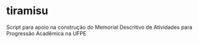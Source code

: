 # tiramisu
Script para apoio na construção do Memorial Descritivo de Atividades para Progressão Acadêmica na UFPE

